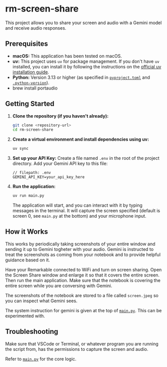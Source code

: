 # rm-screen-share

This project allows you to share your screen and audio with a Gemini model and receive audio responses.

## Prerequisites

*   **macOS:** This application has been tested on macOS.
*   **uv:** This project uses `uv` for package management. If you don't have `uv` installed, you can install it by following the instructions on the [official uv installation guide](https://github.com/astral-sh/uv#installation).
*   **Python:** Version 3.13 or higher (as specified in [`pyproject.toml`](pyproject.toml) and [`.python-version`](.python-version)).
* brew install portaudio


## Getting Started

1.  **Clone the repository (if you haven't already):**
    ```bash
    git clone <repository-url>
    cd rm-screen-share
    ```

2.  **Create a virtual environment and install dependencies using uv:**
    ```bash
    uv sync
    ```
3.  **Set up your API Key:**
    Create a file named `.env` in the root of the project directory.
    Add your Gemini API key to this file:
    ```
    // filepath: .env
    GEMINI_API_KEY=your_api_key_here
    ```

4.  **Run the application:**
    ```bash
    uv run main.py
    ```
    The application will start, and you can interact with it by typing messages in the terminal. It will capture the screen specified (default is screen 0, see `main.py` at the bottom) and your microphone input.

## How it Works
This works by periodically taking screenshots of your entire window and sending it up to Gemini togheter with your audio.
Gemini is instructed to treat the screenshots as coming from your notebook and to provide helpful guidance based on it.

Have your Remarkable connected to WiFi and turn on screen sharing. Open the Screen Share window and enlarge it so that it
covers the entire screen. Then run the main application. Make sure that the notebook is covering the entire screen
while you are conversing with Gemini.

The screenshots of the notebook are stored to a file called `screen.jpeg` so you can inspect what Gemini sees.


The system instruction for gemini is given at the top of [`main.py`](main.py). This can be experimented with.

## Troubleshooting
Make sure that VSCode or Terminal, or whatever program you are running the script from, has the permissions to
capture the screen and audio.

Refer to [`main.py`](main.py) for the core logic.